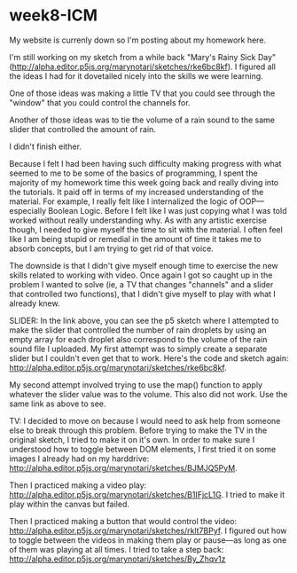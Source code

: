 # week8-ICM
My website is currenly down so I'm posting about my homework here. 

I'm still working on my sketch from a while back "Mary's Rainy Sick Day" (http://alpha.editor.p5js.org/marynotari/sketches/rke6bc8kf). I figured all the ideas I had for it dovetailed nicely into the skills we were learning. 

One of those ideas was making a little TV that you could see through the "window" that you could control the channels for. 

Another of those ideas was to tie the volume of a rain sound to the same slider that controlled the amount of rain. 

I didn't finish either.

Because I felt I had been having such difficulty making progress with what seemed to me to be some of the basics of programming, I spent the majority of my homework time this week going back and really diving into the tutorials. It paid off in terms of my increased understanding of the material. For example, I really felt like I internalized the logic of OOP––especially Boolean Logic. Before I felt like I was just copying what I was told worked without really understanding why. As with any artistic exercise though, I needed to give myself the time to sit with the material. I often feel like I am being stupid or remedial in the amount of time it takes me to absorb concepts, but I am trying to get rid of that voice. 

The downside is that I didn't give myself enough time to exercise the new skills related to working with video. Once again I got so caught up in the problem I wanted to solve (ie, a TV that changes "channels" and a slider that controlled two functions), that I didn't give myself to play with what I already knew. 

SLIDER:
In the link above, you can see the p5 sketch where I attempted to make the slider that controlled the number of rain droplets by using an empty array for each droplet also correspond to the volume of the rain sound file I uploaded. My first attempt was to simply create a separate slider but I couldn't even get that to work. Here's the code and sketch again: http://alpha.editor.p5js.org/marynotari/sketches/rke6bc8kf.

My second attempt involved trying to use the map() function to apply whatever the slider value was to the volume. This also did not work. Use the same link as above to see.

TV:
I decided to move on because I would need to ask help from someone else to break through this problem. Before trying to make the TV in the original sketch, I tried to make it on it's own. In order to make sure I understood how to toggle between DOM elements, I first tried it on some images I already had on my harddrive: http://alpha.editor.p5js.org/marynotari/sketches/BJMJQ5PyM.

Then I practiced making a video play: http://alpha.editor.p5js.org/marynotari/sketches/B1IFjcL1G. I tried to make it play within the canvas but failed.

Then I practiced making a button that would control the video: http://alpha.editor.p5js.org/marynotari/sketches/rklt7BPyf. I figured out how to toggle between the videos in making them play or pause––as long as one of them was playing at all times. I tried to take a step back: http://alpha.editor.p5js.org/marynotari/sketches/By_Zhqv1z
